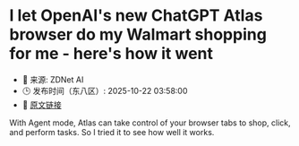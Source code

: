 # I let OpenAI's new ChatGPT Atlas browser do my Walmart shopping for me - here's how it went
- 📅 来源: ZDNet AI
- 🕒 发布时间（东八区）: 2025-10-22 03:58:00
- 🔗 [原文链接](https://www.zdnet.com/article/i-let-openais-new-chatgpt-atlas-browser-do-my-walmart-shopping-for-me-heres-how-it-went/)

With Agent mode, Atlas can take control of your browser tabs to shop, click, and perform tasks. So I tried it to see how well it works.
